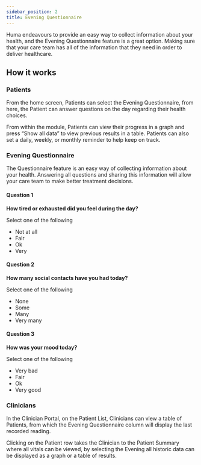 ```yaml
---
sidebar_position: 2
title: Evening Questionnaire
---
```


Huma endeavours to provide an easy way to collect information about your health, and the Evening Questionnaire feature is a great option. Making sure that your care team has all of the information that they need in order to deliver healthcare.

## How it works

### Patients
 
From the home screen, Patients can select the Evening Questionnaire, from here, the Patient can answer questions on the day regarding their health choices.

From within the module, Patients can view their progress in a graph and press “Show all data” to view previous results in a table. Patients can also set a daily, weekly, or monthly reminder to help keep on track.

### Evening Questionnaire

The Questionnaire feature is an easy way of collecting information about your health. Answering all questions and sharing this information will allow your care team to make better treatment decisions.

#### Question 1

**How tired or exhausted did you feel during the day?**

Select one of the following
- Not at all
- Fair
- Ok
- Very

#### Question 2

**How many social contacts have you had today?**

Select one of the following
- None
- Some
- Many
- Very many

#### Question 3

**How was your mood today?**

Select one of the following
- Very bad
- Fair
- Ok
- Very good

### Clinicians

In the Clinician Portal, on the Patient List, Clinicians can view a table of Patients, from which the Evening Questionnaire column will display the last recorded reading.

Clicking on the Patient row takes the Clinician to the Patient Summary where all vitals can be viewed, by selecting the Evening all historic data can be displayed as a graph or a table of results.